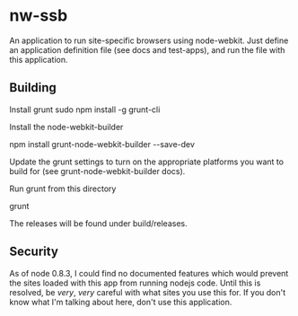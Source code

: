 
# nw-ssb

An application to run site-specific browsers using node-webkit. Just
define an application definition file (see docs and test-apps), and
run the file with this application.

## Building

Install grunt
   sudo npm install -g grunt-cli

Install the node-webkit-builder

   npm install grunt-node-webkit-builder --save-dev

Update the grunt settings to turn on the appropriate platforms you want
to build for (see grunt-node-webkit-builder docs).

Run grunt from this directory

   grunt

The releases will be found under build/releases. 

## Security

As of node 0.8.3, I could find no documented features which would prevent
the sites loaded with this app from running nodejs code. Until this is 
resolved, be *very*, *very* careful with what sites you use this for.
If you don't know what I'm talking about here, don't use this application.
